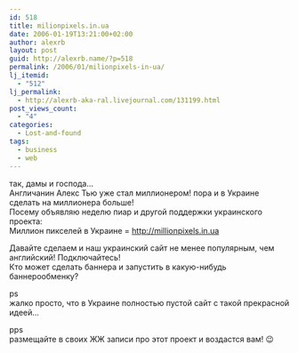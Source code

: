 ```yaml
---
id: 518
title: milionpixels.in.ua
date: 2006-01-19T13:21:00+02:00
author: alexrb
layout: post
guid: http://alexrb.name/?p=518
permalink: /2006/01/milionpixels-in-ua/
lj_itemid:
  - "512"
lj_permalink:
  - http://alexrb-aka-ral.livejournal.com/131199.html
post_views_count:
  - "4"
categories:
  - Lost-and-found
tags:
  - business
  - web
---
```

так, дамы и господа&#8230;  
Англичанин Алекс Тью уже стал миллионером! пора и в Украине сделать на миллионера больше!  
Посему объявляю неделю пиар и другой поддержки украинского проекта:  
Миллион пикселей в Украине = http://millionpixels.in.ua

Давайте сделаем и наш украинский сайт не менее популярным, чем английский! Подключайтесь!  
Кто может сделать баннера и запустить в какую-нибудь баннерообменку?

ps  
жалко просто, что в Украине полностью пустой сайт с такой прекрасной идеей&#8230;

pps  
размещайте в своих ЖЖ записи про этот проект и воздастся вам! 😉